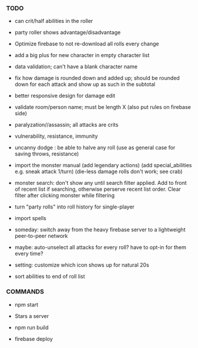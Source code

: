 
### TODO



- can crit/half abilities in the roller
- party roller shows advantage/disadvantage
- Optimize firebase to not re-download all rolls every change
- add a big plus for new character in empty character list
- data validation; can't have a blank character name
- fix how damage is rounded down and added up; should be rounded down for each attack and show up as such in the subtotal
- better responsive design for damage edit
- validate room/person name; must be length X (also put rules on firebase side)




- paralyzation//assassin; all attacks are crits
- vulnerability, resistance, immunity
- uncanny dodge : be able to halve any roll
  (use as general case for saving throws, resistance)



- import the monster manual
  (add legendary actions)
  (add special_abilities e.g. sneak attack 1/turn)
  (die-less damage rolls don't work; see crab)

- monster search: don't show any until search filter applied. Add to front of recent list if searching, otherwise perserve recent list order. Clear filter after clicking monster while filtering

- turn "party rolls" into roll history for single-player

- import spells




- someday: switch away from the heavy firebase server to a lightweight peer-to-peer network

- maybe: auto-unselect all attacks for every roll? have to opt-in for them every time?
- setting: customize which icon shows up for natural 20s


- sort abilities to end of roll list


### COMMANDS

- npm start
- Stars a server

- npm run build
- firebase deploy
